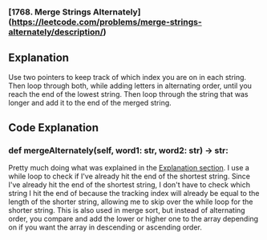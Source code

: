 ### [1768. Merge Strings Alternately] (https://leetcode.com/problems/merge-strings-alternately/description/)
## Explanation
Use two pointers to keep track of which index you are on in each string. Then loop through both, while adding letters in alternating order, until you reach the end of the lowest string. Then loop through the string that was longer and add it to the end of the merged string.

## Code Explanation
### def mergeAlternately(self, word1: str, word2: str) -> str:
Pretty much doing what was explained in the [Explanation section](#explanation). I use a while loop to check if I've already hit the end of the shortest string. Since I've already hit the end of the shortest string, I don't have to check which string I hit the end of because the tracking index will already be equal to the length of the shorter string, allowing me to skip over the while loop for the shorter string. This is also used in merge sort, but instead of alternating order, you compare and add the lower or higher one to the array depending on if you want the array in descending or ascending order.